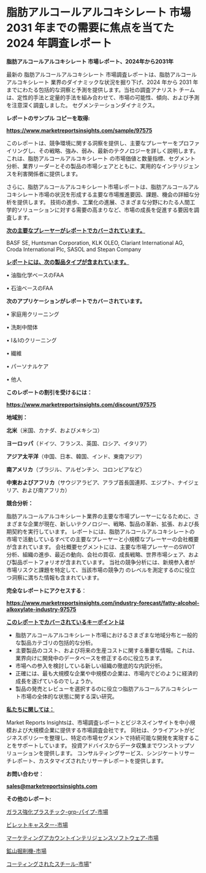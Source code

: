 # 脂肪アルコールアルコキシレート 市場 2031 年までの需要に焦点を当てた 2024 年調査レポート

<strong>脂肪アルコールアルコキシレート 市場レポート、2024年から2031年</strong>

最新の 脂肪アルコールアルコキシレート 市場調査レポートは、脂肪アルコールアルコキシレート 業界のダイナミックな状況を掘り下げ、2024 年から 2031 年までにわたる包括的な洞察と予測を提供します。当社の調査アナリスト チームは、定性的手法と定量的手法を組み合わせて、市場の可能性、傾向、および予測を注意深く調査しました。 セグメンテーションダイナミクス。



<strong>レポートのサンプル コピーを取得:</strong> <a href=https://www.marketreportsinsights.com/sample/97575>

<strong><u>https://www.marketreportsinsights.com/sample/97575</u></strong></a>

このレポートは、競争環境に関する洞察を提供し、主要なプレーヤーをプロファイリングし、その戦略、強み、弱み、最新のテクノロジーを詳しく説明します。 これは、脂肪アルコールアルコキシレート の市場価値と数量指標、セグメント分析、業界リーダーとその製品の市場シェアとともに、実用的なインテリジェンスを利害関係者に提供します。

さらに、脂肪アルコールアルコキシレート市場レポートは、脂肪アルコールアルコキシレート市場の状況を形成する主要な市場推進要因、課題、機会の詳細な分析を提供します。 技術の進歩、工業化の進展、さまざまな分野にわたる人間工学的ソリューションに対する需要の高まりなど、市場の成長を促進する要因を調査します。



<strong><u>次の主要なプレーヤーがレポートでカバーされています。</u></strong>

BASF SE, Huntsman Corporation, KLK OLEO, Clariant International AG, Croda International Plc, SASOL and Stepan Company



<strong><u><b>レポートには、次の製品タイプが含まれています。</b></u></strong>

• 油脂化学ベースのFAA

• 石油ベースのFAA



<strong><b>次のアプリケーションがレポートでカバーされています。</b></strong>

• 家庭用クリーニング

• 洗剤中間体

• I＆Iのクリーニング

• 繊維

• パーソナルケア

• 他人



<strong><b>このレポートの割引を受けるには：</b></strong><a href=https://www.marketreportsinsights.com/discount/97575>

<strong><u>https://www.marketreportsinsights.com/discount/97575</u></strong></a>



<strong>地域別：</strong>



<strong>北米</strong>（米国、カナダ、およびメキシコ）



<strong>ヨーロッパ</strong>（ドイツ、フランス、英国、ロシア、イタリア）



<strong>アジア太平洋</strong>（中国、日本、韓国、インド、東南アジア）



<strong>南アメリカ</strong>（ブラジル、アルゼンチン、コロンビアなど）



<strong>中東およびアフリカ</strong>（サウジアラビア、アラブ首長国連邦、エジプト、ナイジェリア、および南アフリカ）



<strong>競合分析：</strong>

脂肪アルコールアルコキシレート業界の主要な市場プレーヤーになるために、さまざまな企業が現在、新しいテクノロジー、戦略、製品の革新、拡張、および長期契約を実行しています。 レポートには、脂肪アルコールアルコキシレートの市場で活動しているすべての主要なプレーヤーと小規模なプレーヤーの会社概要が含まれています。 会社概要セグメントには、主要な市場プレーヤーのSWOT分析、組織の進歩、最近の動向、会社の買収、成長戦略、世界市場シェア、および製品ポートフォリオが含まれています。 当社の競争分析には、新規参入者が市場リスクと課題を特定して、当該市場の競争力 のレベルを測定するのに役立つ洞察に満ちた情報も含まれています。



<strong>完全なレポートにアクセスする</strong>：

<a href=https://www.marketreportsinsights.com/industry-forecast/fatty-alcohol-alkoxylate-industry-97575>

<strong><u>https://www.marketreportsinsights.com/industry-forecast/fatty-alcohol-alkoxylate-industry-97575</u></strong></a>



<strong><u><b>このレポートでカバーされているキーポイントは</b></u></strong>
<ul>
  <li>脂肪アルコールアルコキシレート市場におけるさまざまな地域分布と一般的な製品カテゴリの包括的な分析。</li>
  <li>主要製品のコスト、および将来の生産コストに関する重要な情報。これは、業界向けに開発中のデータベースを修正するのに役立ちます。</li>
  <li>市場への参入を検討している新しい組織の徹底的な内訳分析。</li>
  <li>正確には、最も大規模な企業や中規模の企業は、市場内でどのように経済的成長を遂げているのでしょうか。</li>
  <li>製品の発売とレビューを選択するのに役立つ脂肪アルコールアルコキシレート市場の全体的な状態に関する深い研究。</li>
</ul>


<strong><u><b>私たちに関しては：</b></u></strong>

Market Reports Insightsは、市場調査レポートとビジネスインサイトを中小規模および大規模企業に提供する市場調査会社です。 同社は、クライアントがビジネスポリシーを整理し、特定の市場セグメントで持続可能な開発を実現することをサポートしています。 投資アドバイスからデータ収集までワンストップソリューションを提供します。 コンサルティングサービス、シンジケートリサーチレポート、カスタマイズされたリサーチレポートを提供します。



<strong><b>お問い合わせ</b></strong>：

<a href=mailto:sales@marketreportsinsights.com>

<strong><u>sales@marketreportsinsights.com</u></strong></a>



<strong>その他のレポート:</strong>

<a href=https://www.linkedin.com/pulse/ガラス強化プラスチック-grp-パイプ-市場-2023-収益と成長ドライバー-2030-cjxnf/>ガラス強化プラスチック-grp-パイプ-市場</a>

<a href=https://www.linkedin.com/pulse/ビレットキャスター-市場-2023-競争分析と事業成長-2030-data-dive-discoveries-24-analysis-slj4f/>ビレットキャスター-市場</a>

<a href=https://www.linkedin.com/pulse/マーケティングアカウントインテリジェンスソフトウェア-市場-2030-年までの需要に焦点を当てた-fkdzf/>マーケティングアカウントインテリジェンスソフトウェア-市場</a>

<a href=https://www.linkedin.com/pulse/鉱山掘削機-市場-2023-swot-分析と成長率-2030-analytics-achievers-24-analysis-aa1sf/>鉱山掘削機-市場</a>

<a href=https://www.linkedin.com/pulse/コーティングされたスチール-市場-2023-最新の-cagr-および成長分析-l5nuf/>コーティングされたスチール-市場</a>"
